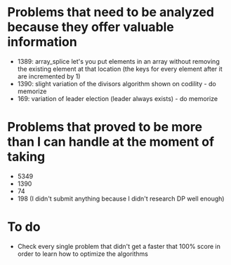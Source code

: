 
# Problems that need to be analyzed because they offer valuable information

* 1389: array_splice let's you put elements in an array without removing the existing element at that location (the keys for every element after it are incremented by 1)
* 1390: slight variation of the divisors algorithm shown on codility - do memorize
* 169: variation of leader election (leader always exists) - do memorize

# Problems that proved to be more than I can handle at the moment of taking

* 5349
* 1390
* 74
* 198 (I didn't submit anything because I didn't research DP well enough)

# To do

* Check every single problem that didn't get a faster that 100% score in order to learn how to optimize the algorithms
